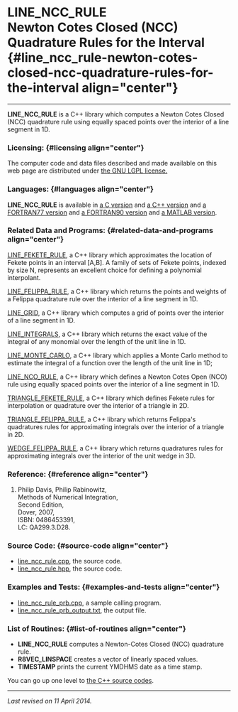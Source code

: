 LINE\_NCC\_RULE\
Newton Cotes Closed (NCC) Quadrature Rules for the Interval {#line_ncc_rule-newton-cotes-closed-ncc-quadrature-rules-for-the-interval align="center"}
===========================================================

------------------------------------------------------------------------

**LINE\_NCC\_RULE** is a C++ library which computes a Newton Cotes
Closed (NCC) quadrature rule using equally spaced points over the
interior of a line segment in 1D.

### Licensing: {#licensing align="center"}

The computer code and data files described and made available on this
web page are distributed under [the GNU LGPL
license.](../../txt/gnu_lgpl.txt)

### Languages: {#languages align="center"}

**LINE\_NCC\_RULE** is available in [a C
version](../../c_src/line_ncc_rule/line_ncc_rule.md) and [a C++
version](../../master/line_ncc_rule/line_ncc_rule.md) and [a
FORTRAN77 version](../../f77_src/line_ncc_rule/line_ncc_rule.md) and
[a FORTRAN90 version](../../f_src/line_ncc_rule/line_ncc_rule.md) and
[a MATLAB version](../../m_src/line_ncc_rule/line_ncc_rule.md).

### Related Data and Programs: {#related-data-and-programs align="center"}

[LINE\_FEKETE\_RULE](../../master/line_fekete_rule/line_fekete_rule.md),
a C++ library which approximates the location of Fekete points in an
interval \[A,B\]. A family of sets of Fekete points, indexed by size N,
represents an excellent choice for defining a polynomial interpolant.

[LINE\_FELIPPA\_RULE](../../master/line_felippa_rule/line_felippa_rule.md),
a C++ library which returns the points and weights of a Felippa
quadrature rule over the interior of a line segment in 1D.

[LINE\_GRID](../../master/line_grid/line_grid.md), a C++ library
which computes a grid of points over the interior of a line segment in
1D.

[LINE\_INTEGRALS](../../master/line_integrals/line_integrals.md), a
C++ library which returns the exact value of the integral of any
monomial over the length of the unit line in 1D.

[LINE\_MONTE\_CARLO](../../master/line_monte_carlo/line_monte_carlo.md),
a C++ library which applies a Monte Carlo method to estimate the
integral of a function over the length of the unit line in 1D;

[LINE\_NCO\_RULE](../../master/line_nco_rule/line_nco_rule.md), a C++
library which defines a Newton Cotes Open (NCO) rule using equally
spaced points over the interior of a line segment in 1D.

[TRIANGLE\_FEKETE\_RULE](../../master/triangle_fekete_rule/triangle_fekete_rule.md),
a C++ library which defines Fekete rules for interpolation or quadrature
over the interior of a triangle in 2D.

[TRIANGLE\_FELIPPA\_RULE](../../master/triangle_felippa_rule/triangle_felippa_rule.md),
a C++ library which returns Felippa's quadratures rules for
approximating integrals over the interior of a triangle in 2D.

[WEDGE\_FELIPPA\_RULE](../../master/wedge_felippa_rule/wedge_felippa_rule.md),
a C++ library which returns quadratures rules for approximating
integrals over the interior of the unit wedge in 3D.

### Reference: {#reference align="center"}

1.  Philip Davis, Philip Rabinowitz,\
    Methods of Numerical Integration,\
    Second Edition,\
    Dover, 2007,\
    ISBN: 0486453391,\
    LC: QA299.3.D28.

### Source Code: {#source-code align="center"}

-   [line\_ncc\_rule.cpp](line_ncc_rule.cpp), the source code.
-   [line\_ncc\_rule.hpp](line_ncc_rule.hpp), the source code.

### Examples and Tests: {#examples-and-tests align="center"}

-   [line\_ncc\_rule\_prb.cpp](line_ncc_rule_prb.cpp), a sample calling
    program.
-   [line\_ncc\_rule\_prb\_output.txt](line_ncc_rule_prb_output.txt),
    the output file.

### List of Routines: {#list-of-routines align="center"}

-   **LINE\_NCC\_RULE** computes a Newton-Cotes Closed (NCC) quadrature
    rule.
-   **R8VEC\_LINSPACE** creates a vector of linearly spaced values.
-   **TIMESTAMP** prints the current YMDHMS date as a time stamp.

You can go up one level to [the C++ source codes](../cpp_src.md).

------------------------------------------------------------------------

*Last revised on 11 April 2014.*
